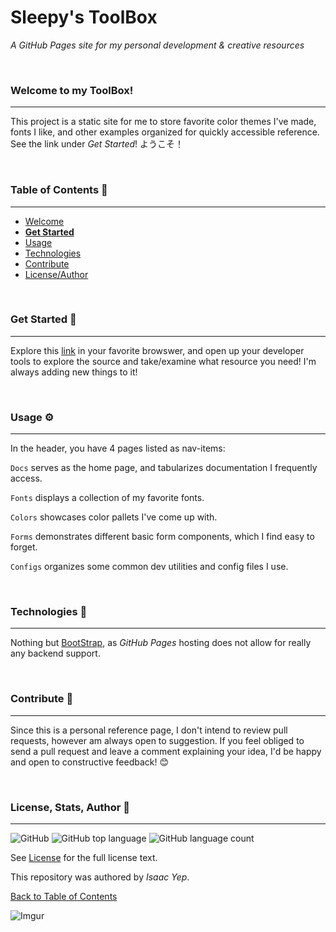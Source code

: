 # **Sleepy's ToolBox**
*A GitHub Pages site for my personal development & creative resources*

<br />

### Welcome to my ToolBox!
<hr>

This project is a static site for me to store favorite color themes I've made, fonts I like, and other examples organized for quickly accessible reference. See the link under *Get Started*! ようこそ！

<br />

### Table of Contents 📖
<hr>

  - [Welcome](#-welcome-to-my-ToolBox)
  - [**Get Started**](#-get-started-)
  - [Usage](#-usage-⚙)
  - [Technologies](#-technologies-🧰)
  - [Contribute](#-Contribute-🤝)
  - [License/Author](#-license-,Stats,-author-📜)

<br />

### Get Started 🚀
<hr>

Explore this [link](https://anthonybench.github.io) in your favorite browswer, and open up your developer tools to explore the source and take/examine what resource you need! I'm always adding new things to it!

<br />

### Usage ⚙
<hr>

In the header, you have 4 pages listed as nav-items:

`Docs` serves as the home page, and tabularizes documentation I frequently access.

`Fonts` displays a collection of my favorite fonts.

`Colors` showcases color pallets I've come up with.

`Forms` demonstrates different basic form components, which I find easy to forget.

`Configs` organizes some common dev utilities and config files I use.

<br />

### Technologies 🧰
<hr>

Nothing but [BootStrap](https://getbootstrap.com/docs/4.5/getting-started/introduction/), as *GitHub Pages* hosting does not allow for really any backend support.


<br />

### Contribute 🤝
<hr>

Since this is a personal reference page, I don't intend to review pull requests, however am always open to suggestion. If you feel obliged to send a pull request and leave a comment explaining your idea, I'd be happy and open to constructive feedback! 😊

<br />

### License, Stats, Author 📜
<hr>
<!-- badge cluster -->

 ![GitHub](https://img.shields.io/github/license/anthonybench/anthonybench.github.io) ![GitHub top language](https://img.shields.io/github/languages/top/anthonybench/anthonybench.github.io) ![GitHub language count](https://img.shields.io/github/languages/count/anthonybench/anthonybench.github.io)

<!-- / -->
 See [License](https://opensource.org/licenses/MIT) for the full license text.

  This repository was authored by *Isaac Yep*.

[Back to Table of Contents](#table-of-contents-📖)


![Imgur](https://i.imgur.com/jtNwEWu.png)

</div>